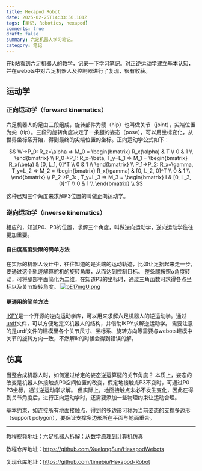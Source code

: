 ```yaml
---
title: Hexapod Robot
date: 2025-02-25T14:33:50.101Z
tags: [笔记, Robotics, hexapod]
comments: true
draft: false
summary: 六足机器人学习笔记。
category: 笔记
---
```


在b站看到六足机器人的教学，记录一下学习笔记。对正逆运动学建立基本认知，并在webots中对六足机器人及控制器进行了复现，很有收获。

## 运动学

### 正向运动学（forward kinematics）

六足机器人的足由三段组成，旋转部件为髋（hip）也叫做关节（joint），尖端位置为尖（tip）。三段的旋转角度决定了一条腿的姿态（pose），可以用坐标变化，从世界坐标系开始，得到最终的尖端位置的坐标。正向运动学公式如下：

$$
W->P_0: R_z=\alpha => M_0 =
\begin{bmatrix}
R_x(\alpha) & T \\
0 & 1 \\
\end{bmatrix} \\
P_0->P_1: R_x=\beta, T_y=L_1 => M_1 =
\begin{bmatrix}
R_x(\beta) & [0, L_1, 0]^T \\
0 & 1 \\
\end{bmatrix} \\
P_1->P_2: R_x=\gamma, T_y=L_2 => M_2 =
\begin{bmatrix}
R_x(\gamma) & [0, L_2, 0]^T \\
0 & 1 \\
\end{bmatrix} \\
P_2->P_3: , T_y=L_3 => M_3 =
\begin{bmatrix}
I & [0, L_3, 0]^T \\
0 & 1 \\
\end{bmatrix} \\
$$

这种已知三个角度来求解P3位置的叫做正向运动学。

### 逆向运动学（inverse kinematics）

相应的，知道P0、P3的位置，求解三个角度，叫做逆向运动学，逆向运动学往往更加重要。

#### 自由度高度受限的简单方法

在实际的机器人设计中，往往知道的是尖端的运动轨迹，比如让足抬起来走一步，要通过这个轨迹解算舵机的旋转角度，从而达到控制目标。
整条腿按照$\alpha$角度转动，可将腿部平面简化为二维，在知道P3的坐标时，通过三角函数可求得各点坐标以及关节旋转角度。
[![pE17mgU.png](https://s21.ax1x.com/2025/02/25/pE17mgU.png)](https://imgse.com/i/pE17mgU)

#### 更通用的简单方法

[IKPY](https://pypi.org/project/ikpy/)是一个开源的逆向运动学库，可以用来求解六足机器人的逆运动学。通过[urdf](http://wiki.ros.org/urdf)文件，可以方便地定义机器人的结构，并借助IKPY求解逆运动学。
需要注意的是urdf文件的建模里各个关节尺寸、坐标系、旋转方向等需要与webots建模中关节的旋转方向一致，不然解ik的时候会得到错误的解。

## 仿真

当整合成机器人时，如何通过给定的姿态逆运算腿的关节角度？
本质上，姿态的改变是机器人体接触点P0空间位置的改变，假定地接触点P3不变时，可通过P0 P3坐标，通过逆运动学求解。
但实际上，地面接触点未必不发生变化，因此在得到关节角度后，进行正向运动学时，还需要添加一些物理约束让运动合理。

基本约束，如连接所有地面接触点，得到的多边形可称为当前姿态的支撑多边形（support polygon），要保证支撑多边形所在平面与地面重合。

---

教程视频地址：[六足机器人拆解：从数学原理到计算机仿真](https://www.bilibili.com/video/BV1qF41167Sx?spm_id_from=333.788.videopod.sections&vd_source=50b7fbaac8495676da2c0ff3d4eb7885)

教程仓库地址：https://github.com/XuelongSun/HexapodWebots

复现仓库地址：https://github.com/timebiu/Hexapod-Robot
